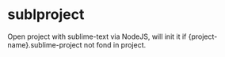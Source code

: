 sublproject
=============

Open project with sublime-text via NodeJS, will init it if {project-name}.sublime-project not fond in project.
